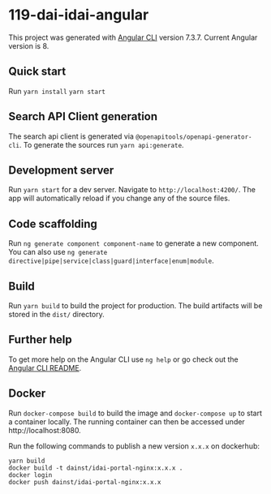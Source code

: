 # 119-dai-idai-angular

This project was generated with [Angular CLI](https://github.com/angular/angular-cli) version 7.3.7.
Current Angular version is 8.

## Quick start

Run
`yarn install`
`yarn start`

## Search API Client generation

The search api client is generated via `@openapitools/openapi-generator-cli`.
To generate the sources run `yarn api:generate`.

## Development server

Run `yarn start` for a dev server. Navigate to `http://localhost:4200/`. The app will automatically reload if you change any of the source files.

## Code scaffolding

Run `ng generate component component-name` to generate a new component. You can also use `ng generate directive|pipe|service|class|guard|interface|enum|module`.

## Build

Run `yarn build` to build the project for production. The build artifacts will be stored in the `dist/` directory.

## Further help

To get more help on the Angular CLI use `ng help` or go check out the [Angular CLI README](https://github.com/angular/angular-cli/blob/master/README.md).

## Docker

Run `docker-compose build` to build the image and `docker-compose up` to start a
container locally. The running container can then be accessed under
http://localhost:8080.

Run the following commands to publish a new version `x.x.x` on dockerhub:

    yarn build
    docker build -t dainst/idai-portal-nginx:x.x.x .
    docker login
    docker push dainst/idai-portal-nginx:x.x.x
